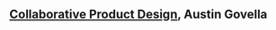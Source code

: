## [Collaborative Product Design](https://www.goodreads.com/book/show/34431412-collaborative-product-design), Austin Govella
